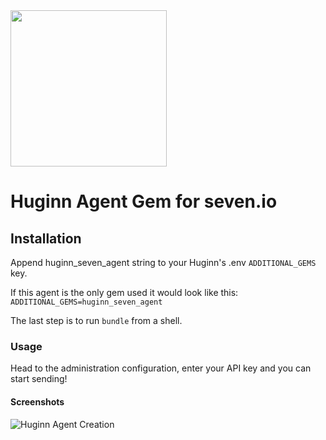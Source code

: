 <img src="https://www.seven.io/wp-content/uploads/Logo.svg" width="250" />


# Huginn Agent Gem for seven.io

## Installation

Append huginn_seven_agent string to your Huginn's .env `ADDITIONAL_GEMS` key.

If this agent is the only gem used it would look like this:
```ADDITIONAL_GEMS=huginn_seven_agent```

The last step is to run ```bundle``` from a shell.

### Usage
Head to the administration configuration, enter your API key and you can start sending!

#### Screenshots
![Huginn Agent Creation](./screenshots/create_agent.png "Huginn Agent Creation")
